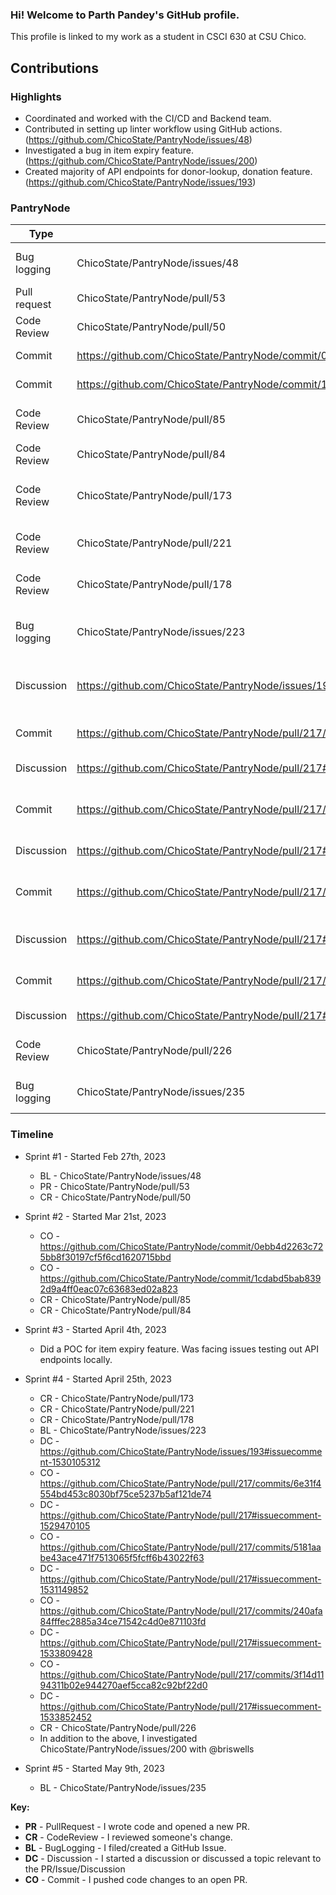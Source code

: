 ### Hi! Welcome to Parth Pandey's GitHub profile.

This profile is linked to my work as a student in CSCI 630 at CSU Chico.

## Contributions

### Highlights

- Coordinated and worked with the CI/CD and Backend team.
- Contributed in setting up linter workflow using GitHub actions.(https://github.com/ChicoState/PantryNode/issues/48)
- Investigated a bug in item expiry feature. (https://github.com/ChicoState/PantryNode/issues/200)
- Created majority of API endpoints for donor-lookup, donation feature.(https://github.com/ChicoState/PantryNode/issues/193)

### PantryNode

| Type                      | Link                                                                                     | Notes                                                            |
| ------------------------- | ---------------------------------------------------------------------------- | -----------------------------------------------------------------|
| Bug logging               | ChicoState/PantryNode/issues/48                                                          | Created an issue for resolving workflow rule for extra semicolons|
| Pull request              | ChicoState/PantryNode/pull/53                                                            | Resolved linter semicolon issues.                           |
| Code Review               | ChicoState/PantryNode/pull/50                                                            | Reviewed a PR to run linter locally.                          |
| Commit                    | https://github.com/ChicoState/PantryNode/commit/0ebb4d2263c725bb8f30197cf5f6cd1620715bbd | Incorporated changes based on code review.                         |
| Commit                    | https://github.com/ChicoState/PantryNode/commit/1cdabd5bab8392d9a4ff0eac07c63683ed02a823 | Resolved merge conflict.                   |
| Code Review               | ChicoState/PantryNode/pull/85        | Reviewed Bump Passport from 0.4.1 to 0.6.0                       |
| Code Review               | ChicoState/PantryNode/pull/84        | Reviewed a PR to Add signup and login page.                      |
| Code Review               | ChicoState/PantryNode/pull/173       | Reviewed a PR to implement items/expired endpoint.               |
| Code Review               | ChicoState/PantryNode/pull/221       | Reviewed a PR to Set eslint no-var rule to error.                |
| Code Review               | ChicoState/PantryNode/pull/178       | Reviewed a PR to update containers to use polling.               |
| Bug logging               | ChicoState/PantryNode/issues/223     | Created an issue to track on-demand report generation feature.   |
| Discussion                | https://github.com/ChicoState/PantryNode/issues/193#issuecomment-1530105312       | Discussed the methodology to implement donor-lookup endpoint.               |
| Commit                | https://github.com/ChicoState/PantryNode/pull/217/commits/6e31f4554bd453c8030bf75ce5237b5af121de74       | Implemented an endpoint to get all donors (/donors)                |
| Discussion                | https://github.com/ChicoState/PantryNode/pull/217#issuecomment-1529470105        | Added testing steps for /donors endpoint.|
| Commit               | https://github.com/ChicoState/PantryNode/pull/217/commits/5181aabe43ace471f7513065f5fcff6b43022f63        | Implemented an endpoint to search donors using name or id. (/lookupDonor)                       |
| Discussion               | https://github.com/ChicoState/PantryNode/pull/217#issuecomment-1531149852        | Added testing steps for /lookupDonor endpoint                       |
| Commit               | https://github.com/ChicoState/PantryNode/pull/217/commits/240afa84fffec2885a34ce71542c4d0e871103fd        | Implemented an endpoint to get all donations by a donor (/donations/:person_id)                       |
| Discussion               | https://github.com/ChicoState/PantryNode/pull/217#issuecomment-1533809428        | Added testing steps for /donations/:person_id endpoint.                       |
| Commit               | https://github.com/ChicoState/PantryNode/pull/217/commits/3f14d1194311b02e944270aef5cca82c92bf22d0        | Implemented an endpoint to donate items. |
| Discussion               | https://github.com/ChicoState/PantryNode/pull/217#issuecomment-1533852452        | Added testing steps for /donate endpoint.                       |
| Code Review               | ChicoState/PantryNode/pull/226      | Reviewed a PR for On-Demand Report backend.                       |
| Bug logging               | ChicoState/PantryNode/issues/235     | Created an issue to add authentication to existing routes.   |

### Timeline

- Sprint #1 - Started Feb 27th, 2023
  - BL - ChicoState/PantryNode/issues/48
  - PR - ChicoState/PantryNode/pull/53
  - CR - ChicoState/PantryNode/pull/50

- Sprint #2 - Started Mar 21st, 2023

  - CO - https://github.com/ChicoState/PantryNode/commit/0ebb4d2263c725bb8f30197cf5f6cd1620715bbd
  - CO - https://github.com/ChicoState/PantryNode/commit/1cdabd5bab8392d9a4ff0eac07c63683ed02a823
  - CR - ChicoState/PantryNode/pull/85
  - CR - ChicoState/PantryNode/pull/84

- Sprint #3 - Started April 4th, 2023

  - Did a POC for item expiry feature. Was facing issues testing out API endpoints locally.


- Sprint #4 - Started April 25th, 2023
  - CR - ChicoState/PantryNode/pull/173
  - CR - ChicoState/PantryNode/pull/221
  - CR - ChicoState/PantryNode/pull/178
  - BL - ChicoState/PantryNode/issues/223
  - DC - https://github.com/ChicoState/PantryNode/issues/193#issuecomment-1530105312
  - CO - https://github.com/ChicoState/PantryNode/pull/217/commits/6e31f4554bd453c8030bf75ce5237b5af121de74
  - DC - https://github.com/ChicoState/PantryNode/pull/217#issuecomment-1529470105
  - CO - https://github.com/ChicoState/PantryNode/pull/217/commits/5181aabe43ace471f7513065f5fcff6b43022f63
  - DC - https://github.com/ChicoState/PantryNode/pull/217#issuecomment-1531149852
  - CO - https://github.com/ChicoState/PantryNode/pull/217/commits/240afa84fffec2885a34ce71542c4d0e871103fd
  - DC - https://github.com/ChicoState/PantryNode/pull/217#issuecomment-1533809428
  - CO - https://github.com/ChicoState/PantryNode/pull/217/commits/3f14d1194311b02e944270aef5cca82c92bf22d0
  - DC - https://github.com/ChicoState/PantryNode/pull/217#issuecomment-1533852452
  - CR - ChicoState/PantryNode/pull/226
  - In addition to the above, I investigated ChicoState/PantryNode/issues/200 with @briswells


- Sprint #5 - Started May 9th, 2023
  - BL - ChicoState/PantryNode/issues/235

**Key:**

- **PR** - PullRequest - I wrote code and opened a new PR.
- **CR** - CodeReview - I reviewed someone's change.
- **BL** - BugLogging - I filed/created a GitHub Issue.
- **DC** - Discussion - I started a discussion or discussed a topic relevant to the PR/Issue/Discussion
- **CO** - Commit - I pushed code changes to an open PR.
